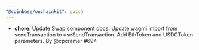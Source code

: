 ```yaml
---
"@coinbase/onchainkit": patch
---
```


- **chore**: Update Swap component docs. Update wagmi import from sendTransaction to useSendTransaction. Add EthToken and USDCToken parameters. By @cpcramer #694
